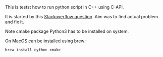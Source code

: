 This is testst how to run python script in C++ using C-API.

It is started by this [Stackoverflow question](https://stackoverflow.com/a/71223085/1387438).
Aim was to find actual problem and fix it.

Note cmake package Python3 has to be installed on system.

On MacOS can be installed using brew:
```bash
brew install cython cmake
```
